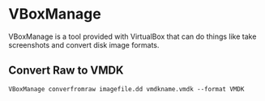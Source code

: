 # VBoxManage #
VBoxManage is a tool provided with VirtualBox that can do things like take
screenshots and convert disk image formats.

## Convert Raw to VMDK ##
```
VBoxManage converfromraw imagefile.dd vmdkname.vmdk --format VMDK
```
